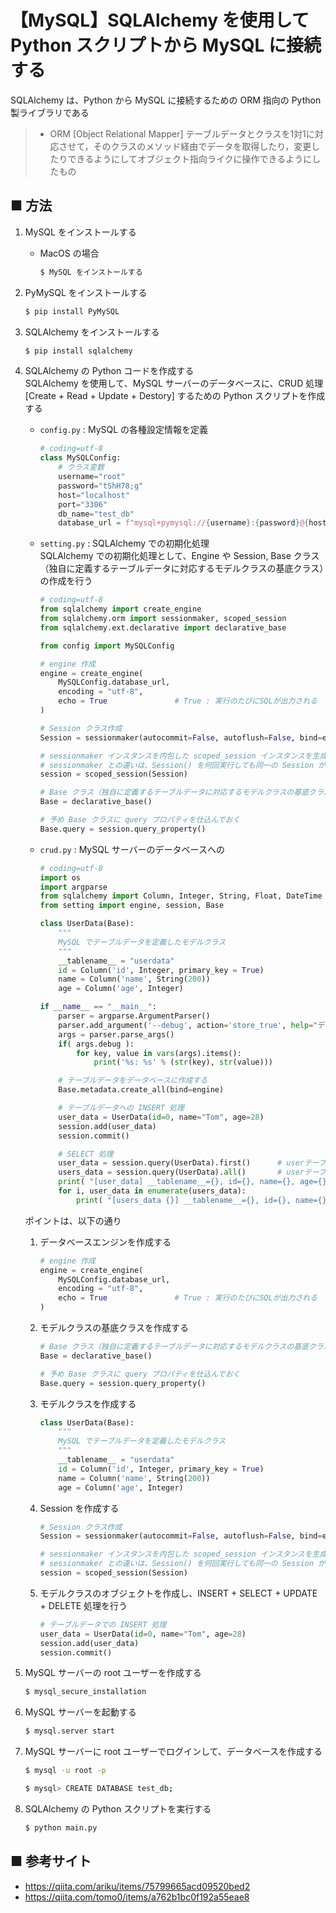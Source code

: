 # 【MySQL】SQLAlchemy を使用して Python スクリプトから MySQL に接続する

SQLAlchemy は、Python から MySQL に接続するための ORM 指向の Python 製ライブラリである

> - ORM [Object Relational Mapper]
>     テーブルデータとクラスを1対1に対応させて，そのクラスのメソッド経由でデータを取得したり，変更したりできるようにしてオブジェクト指向ライクに操作できるようにしたもの

## ■ 方法

1. MySQL をインストールする<br>
    - MacOS の場合
        ```sh
        $ MySQL をインストールする
        ```

1. PyMySQL をインストールする<br>
    ```sh
    $ pip install PyMySQL
    ```

1. SQLAlchemy をインストールする<br>
    ```sh
    $ pip install sqlalchemy
    ```

1. SQLAlchemy の Python コードを作成する<br>
    SQLAlchemy を使用して、MySQL サーバーのデータベースに、CRUD 処理 [Create + Read + Update + Destory] するための Python スクリプトを作成する

    - `config.py` : MySQL の各種設定情報を定義<br>
        ```python
        # coding=utf-8
        class MySQLConfig:
            # クラス変数
            username="root"
            password="tShH78;g"
            host="localhost"
            port="3306"
            db_name="test_db"
            database_url = f"mysql+pymysql://{username}:{password}@{host}/{db_name}?charset=utf8"
        ```

    - `setting.py` : SQLAlchemy での初期化処理<br>
        SQLAlchemy での初期化処理として、Engine や Session, Base クラス（独自に定義するテーブルデータに対応するモデルクラスの基底クラス）の作成を行う

        ```python
        # coding=utf-8
        from sqlalchemy import create_engine
        from sqlalchemy.orm import sessionmaker, scoped_session
        from sqlalchemy.ext.declarative import declarative_base

        from config import MySQLConfig

        # engine 作成
        engine = create_engine(
            MySQLConfig.database_url,
            encoding = "utf-8",
            echo = True               # True : 実行のたびにSQLが出力される
        )

        # Session クラス作成
        Session = sessionmaker(autocommit=False, autoflush=False, bind=engine)

        # sessionmaker インスタンスを内包した scoped_session インスタンスを生成
        # sessionmaker との違いは、Session() を何回実行しても同一の Session が返されるという点
        session = scoped_session(Session)

        # Base クラス（独自に定義するテーブルデータに対応するモデルクラスの基底クラス）を作成
        Base = declarative_base()

        # 予め Base クラスに query プロパティを仕込んでおく
        Base.query = session.query_property()
        ```

    - `crud.py` : MySQL サーバーのデータベースへの
        ```python
        # coding=utf-8
        import os
        import argparse
        from sqlalchemy import Column, Integer, String, Float, DateTime
        from setting import engine, session, Base

        class UserData(Base):
            """
            MySQL でテーブルデータを定義したモデルクラス
            """
            __tablename__ = "userdata"
            id = Column('id', Integer, primary_key = True)
            name = Column('name', String(200))
            age = Column('age', Integer)

        if __name__ == "__main__":
            parser = argparse.ArgumentParser()
            parser.add_argument('--debug', action='store_true', help="デバッグモード有効化")
            args = parser.parse_args()
            if( args.debug ):
                for key, value in vars(args).items():
                    print('%s: %s' % (str(key), str(value)))

            # テーブルデータをデータベースに作成する
            Base.metadata.create_all(bind=engine)

            # テーブルデータへの INSERT 処理
            user_data = UserData(id=0, name="Tom", age=28)
            session.add(user_data)  
            session.commit()

            # SELECT 処理
            user_data = session.query(UserData).first()      # userテーブルの最初のレコードをクラスで返す
            users_data = session.query(UserData).all()       # userテーブルの全レコードをクラスが入った配列で返す
            print( "[user_data] __tablename__={}, id={}, name={}, age={}".format(user_data.__tablename__, user_data.id, user_data.name, user_data.age) )
            for i, user_data in enumerate(users_data):
                print( "[users_data {}] __tablename__={}, id={}, name={}, age={}".format(i, user_data.__tablename__, user_data.id, user_data.name, user_data.age) )        
        ```

    ポイントは、以下の通り

    1. データベースエンジンを作成する<br>
        ```python
        # engine 作成
        engine = create_engine(
            MySQLConfig.database_url,
            encoding = "utf-8",
            echo = True               # True : 実行のたびにSQLが出力される
        )
        ```

    1. モデルクラスの基底クラスを作成する<br>
        ```python
        # Base クラス（独自に定義するテーブルデータに対応するモデルクラスの基底クラス）を作成
        Base = declarative_base()

        # 予め Base クラスに query プロパティを仕込んでおく
        Base.query = session.query_property()
        ```

    1. モデルクラスを作成する<br>
        ```python
        class UserData(Base):
            """
            MySQL でテーブルデータを定義したモデルクラス
            """
            __tablename__ = "userdata"
            id = Column('id', Integer, primary_key = True)
            name = Column('name', String(200))
            age = Column('age', Integer)
        ```

    1. Session を作成する<br>
        ```python
        # Session クラス作成
        Session = sessionmaker(autocommit=False, autoflush=False, bind=engine)

        # sessionmaker インスタンスを内包した scoped_session インスタンスを生成
        # sessionmaker との違いは、Session() を何回実行しても同一の Session が返されるという点
        session = scoped_session(Session)
        ```

    1. モデルクラスのオブジェクトを作成し、INSERT + SELECT + UPDATE + DELETE 処理を行う<br>
        ```python
        # テーブルデータでの INSERT 処理
        user_data = UserData(id=0, name="Tom", age=28)
        session.add(user_data)  
        session.commit()
        ```

1. MySQL サーバーの root ユーザーを作成する<br>
    ```sh
    $ mysql_secure_installation
    ```

1. MySQL サーバーを起動する<br>
    ```sh
    $ mysql.server start
    ```

1. MySQL サーバーに root ユーザーでログインして、データベースを作成する<br>
    ```sh
    $ mysql -u root -p
    ```
    ```sh
    $ mysql> CREATE DATABASE test_db;
    ```

1. SQLAlchemy の Python スクリプトを実行する<br>
    ```sh
    $ python main.py
    ```

## ■ 参考サイト
- https://qiita.com/ariku/items/75799665acd09520bed2
- https://qiita.com/tomo0/items/a762b1bc0f192a55eae8
